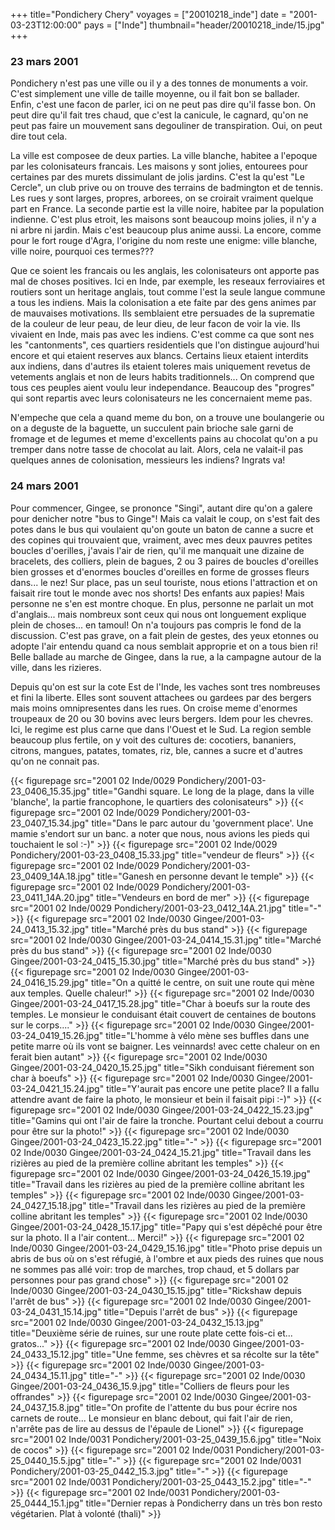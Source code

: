 +++
title="Pondichery     Chery"
voyages = ["20010218_inde"]
date = "2001-03-23T12:00:00"
pays = ["Inde"]
thumbnail="header/20010218_inde/15.jpg"
+++
### 23 mars 2001

Pondichery n'est pas une ville ou il y a des tonnes de monuments a voir. C'est 
simplement une ville de taille moyenne, ou il fait bon se ballader. Enfin, c'est 
une facon de parler, ici on ne peut pas dire qu'il fasse bon. On peut dire qu'il 
fait tres chaud, que c'est la canicule, le cagnard, qu'on ne peut pas faire 
un mouvement sans degouliner de transpiration. Oui, on peut dire tout cela. 


La ville est composee de deux parties. La ville blanche, habitee a l'epoque 
par les colonisateurs francais. Les maisons y sont jolies, entourees pour certaines 
par des murets dissimulant de jolis jardins. C'est la qu'est "Le Cercle", un 
club prive ou on trouve des terrains de badmington et de tennis. Les rues y 
sont larges, propres, arborees, on se croirait vraiment quelque part en France. 
La seconde partie est la ville noire, habitee par la population indienne. C'est 
plus etroit, les maisons sont beaucoup moins jolies, il n'y a ni arbre ni jardin. 
Mais c'est beaucoup plus anime aussi. La encore, comme pour le fort rouge d'Agra, 
l'origine du nom reste une enigme: ville blanche, ville noire, pourquoi ces 
termes??? 

Que ce soient les francais ou les anglais, les colonisateurs ont apporte pas 
mal de choses positives. Ici en Inde, par exemple, les reseaux ferroviaires 
et routiers sont un heritage anglais, tout comme l'est la seule langue commune 
a tous les indiens. Mais la colonisation a ete faite par des gens animes par 
de mauvaises motivations. Ils semblaient etre persuades de la suprematie de 
la couleur de leur peau, de leur dieu, de leur facon de voir la vie. Ils vivaient 
en Inde, mais pas avec les indiens. C'est comme ca que sont nes les "cantonments", 
ces quartiers residentiels que l'on distingue aujourd'hui encore et qui etaient 
reserves aux blancs. Certains lieux etaient interdits aux indiens, dans d'autres 
ils etaient toleres mais uniquement revetus de vetements anglais et non de leurs 
habits traditionnels... On comprend que tous ces peuples aient voulu leur independance. 
Beaucoup des "progres" qui sont repartis avec leurs colonisateurs ne les concernaient 
meme pas. 

N'empeche que cela a quand meme du bon, on a trouve une boulangerie ou on a 
deguste de la baguette, un succulent pain brioche sale garni de fromage et de 
legumes et meme d'excellents pains au chocolat qu'on a pu tremper dans notre 
tasse de chocolat au lait. Alors, cela ne valait-il pas quelques annes de colonisation, 
messieurs les indiens? Ingrats va! 

### 24 mars 2001

Pour commencer, Gingee, se prononce "Singi", autant dire qu'on a galere pour 
denicher notre "bus to Ginge"! Mais ca valait le coup, on s'est fait des potes 
dans le bus qui voulaient qu'on goute un baton de canne a sucre et des copines 
qui trouvaient que, vraiment, avec mes deux pauvres petites boucles d'oerilles, 
j'avais l'air de rien, qu'il me manquait une dizaine de bracelets, des colliers, 
plein de bagues, 2 ou 3 paires de boucles d'oreilles bien grosses et d'enormes 
boucles d'oreilles en forme de grosses fleurs dans... le nez! Sur place, pas 
un seul touriste, nous etions l'attraction et on faisait rire tout le monde 
avec nos shorts! Des enfants aux papies! Mais personne ne s'en est montre choque. 
En plus, personne ne parlait un mot d'anglais... mais nombreux sont ceux qui 
nous ont longuement explique plein de choses... en tamoul! On n'a toujours pas 
compris le fond de la discussion. C'est pas grave, on a fait plein de gestes, 
des yeux etonnes ou adopte l'air entendu quand ca nous semblait approprie et 
on a tous bien ri! Belle ballade au marche de Gingee, dans la rue, a la campagne 
autour de la ville, dans les rizieres. 

Depuis qu'on est sur la cote Est de l'Inde, les vaches sont tres nombreuses 
et fini la liberte. Elles sont souvent attachees ou gardees par des bergers 
mais moins omnipresentes dans les rues. On croise meme d'enormes troupeaux de 
20 ou 30 bovins avec leurs bergers. Idem pour les chevres. Ici, le regime est 
plus carne que dans l'Ouest et le Sud. La region semble beaucoup plus fertile, 
on y voit des cultures de: cocotiers, bananiers, citrons, mangues, patates, 
tomates, riz, ble, cannes a sucre et d'autres qu'on ne connait pas.


<div id="TOTO">{{< figurepage src="2001 02 Inde/0029 Pondichery/2001-03-23_0406_15.35.jpg" title="Gandhi square. Le long de la plage, dans la ville 'blanche', la partie francophone, le quartiers des colonisateurs"  >}}
{{< figurepage src="2001 02 Inde/0029 Pondichery/2001-03-23_0407_15.34.jpg" title="Dans le parc autour du 'government place'. Une mamie s'endort sur un banc. a noter que nous, nous avions les pieds qui touchaient le sol :-)"  >}}
{{< figurepage src="2001 02 Inde/0029 Pondichery/2001-03-23_0408_15.33.jpg" title="vendeur de fleurs"  >}}
{{< figurepage src="2001 02 Inde/0029 Pondichery/2001-03-23_0409_14A.18.jpg" title="Ganesh en personne devant le temple"  >}}
{{< figurepage src="2001 02 Inde/0029 Pondichery/2001-03-23_0411_14A.20.jpg" title="Vendeurs en bord de mer"  >}}
{{< figurepage src="2001 02 Inde/0029 Pondichery/2001-03-23_0412_14A.21.jpg" title="-"  >}}
{{< figurepage src="2001 02 Inde/0030 Gingee/2001-03-24_0413_15.32.jpg" title="Marché près du bus stand"  >}}
{{< figurepage src="2001 02 Inde/0030 Gingee/2001-03-24_0414_15.31.jpg" title="Marché près du bus stand"  >}}
{{< figurepage src="2001 02 Inde/0030 Gingee/2001-03-24_0415_15.30.jpg" title="Marché près du bus stand"  >}}
{{< figurepage src="2001 02 Inde/0030 Gingee/2001-03-24_0416_15.29.jpg" title="On a quitté le centre, on suit une route qui mène aux temples. Quelle chaleur!"  >}}
{{< figurepage src="2001 02 Inde/0030 Gingee/2001-03-24_0417_15.28.jpg" title="Char à boeufs sur la route des temples. Le monsieur le conduisant était couvert de centaines de boutons sur le corps...."  >}}
{{< figurepage src="2001 02 Inde/0030 Gingee/2001-03-24_0419_15.26.jpg" title="L'homme à vélo mène ses buffles dans une petite marre où ils vont se baigner. Les veinnards! avec cette chaleur on en ferait bien autant"  >}}
{{< figurepage src="2001 02 Inde/0030 Gingee/2001-03-24_0420_15.25.jpg" title="Sikh conduisant fiérement son char à boeufs"  >}}
{{< figurepage src="2001 02 Inde/0030 Gingee/2001-03-24_0421_15.24.jpg" title="Y'aurait pas encore une petite place? Il a fallu attendre avant de faire la photo, le monsieur et bein il faisait pipi :-)"  >}}
{{< figurepage src="2001 02 Inde/0030 Gingee/2001-03-24_0422_15.23.jpg" title="Gamins qui ont l'air de faire  la tronche. Pourtant celui debout a courru pour être sur la photo!"  >}}
{{< figurepage src="2001 02 Inde/0030 Gingee/2001-03-24_0423_15.22.jpg" title="-"  >}}
{{< figurepage src="2001 02 Inde/0030 Gingee/2001-03-24_0424_15.21.jpg" title="Travail dans les rizières au pied de la première colline abritant les temples"  >}}
{{< figurepage src="2001 02 Inde/0030 Gingee/2001-03-24_0426_15.19.jpg" title="Travail dans les rizières au pied de la première colline abritant les temples"  >}}
{{< figurepage src="2001 02 Inde/0030 Gingee/2001-03-24_0427_15.18.jpg" title="Travail dans les rizières au pied de la première colline abritant les temples"  >}}
{{< figurepage src="2001 02 Inde/0030 Gingee/2001-03-24_0428_15.17.jpg" title="Papy qui s'est dépêché pour être sur la photo. Il a l'air content... Merci!"  >}}
{{< figurepage src="2001 02 Inde/0030 Gingee/2001-03-24_0429_15.16.jpg" title="Photo prise depuis un abris de bus où on s'est réfugié, à l'ombre et aux pieds des ruines que nous ne sommes pas allé voir: trop de marches, trop chaud, et 5 dollars par personnes pour pas grand chose"  >}}
{{< figurepage src="2001 02 Inde/0030 Gingee/2001-03-24_0430_15.15.jpg" title="Rickshaw depuis l'arrêt de bus"  >}}
{{< figurepage src="2001 02 Inde/0030 Gingee/2001-03-24_0431_15.14.jpg" title="Depuis l'arrêt de bus"  >}}
{{< figurepage src="2001 02 Inde/0030 Gingee/2001-03-24_0432_15.13.jpg" title="Deuxième série de ruines, sur une route plate cette fois-ci et... gratos..."  >}}
{{< figurepage src="2001 02 Inde/0030 Gingee/2001-03-24_0433_15.12.jpg" title="Une femme, ses chèvres et sa récolte sur la tête"  >}}
{{< figurepage src="2001 02 Inde/0030 Gingee/2001-03-24_0434_15.11.jpg" title="-"  >}}
{{< figurepage src="2001 02 Inde/0030 Gingee/2001-03-24_0436_15.9.jpg" title="Colliers de fleurs pour les offrandes"  >}}
{{< figurepage src="2001 02 Inde/0030 Gingee/2001-03-24_0437_15.8.jpg" title="On profite de l'attente du bus pour écrire nos carnets de route... Le monsieur en blanc debout, qui fait l'air de rien, n'arrête pas de lire au dessus de l'épaule de Lionel"  >}}
{{< figurepage src="2001 02 Inde/0031 Pondichery/2001-03-25_0439_15.6.jpg" title="Noix de cocos"  >}}
{{< figurepage src="2001 02 Inde/0031 Pondichery/2001-03-25_0440_15.5.jpg" title="-"  >}}
{{< figurepage src="2001 02 Inde/0031 Pondichery/2001-03-25_0442_15.3.jpg" title="-"  >}}
{{< figurepage src="2001 02 Inde/0031 Pondichery/2001-03-25_0443_15.2.jpg" title="-"  >}}
{{< figurepage src="2001 02 Inde/0031 Pondichery/2001-03-25_0444_15.1.jpg" title="Dernier repas à Pondicherry dans un très bon resto végétarien. Plat à volonté (thali)"  >}}
</DIV>

